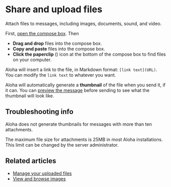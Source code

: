 # Share and upload files

Attach files to messages, including images, documents, sound, and video.

First, [open the compose box](/help/open-the-compose-box). Then

* **Drag and drop** files into the compose box.
* **Copy and paste** files into the compose box.
* **Click the paperclip** (<i class="fa fa-paperclip"></i>) icon at
  the bottom of the compose box to find files on your computer.

Aloha will insert a link to the file, in Markdown format:
`[link text](URL)`. You can modify the `link text` to whatever you want.

Aloha will automatically generate a **thumbnail** of the file when you send
it, if it can. You can
[preview the message](/help/preview-your-message-before-sending) before
sending to see what the thumbnail will look like.

## Troubleshooting info

Aloha does not generate thumbnails for messages with more than ten
attachments.

The maximum file size for attachments is 25MB in most Aloha installations.
This limit can be changed by the server administrator.

## Related articles

* [Manage your uploaded files](/help/manage-your-uploaded-files)
* [View and browse images](/help/view-and-browse-images)
